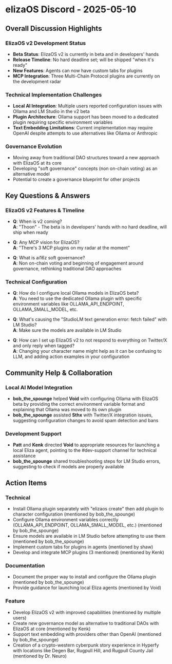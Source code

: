 # elizaOS Discord - 2025-05-10

## Overall Discussion Highlights

### ElizaOS v2 Development Status
- **Beta Status**: ElizaOS v2 is currently in beta and in developers' hands
- **Release Timeline**: No hard deadline set; will be shipped "when it's ready"
- **New Features**: Agents can now have custom tabs for plugins
- **MCP Integration**: Three Multi-Chain Protocol plugins are currently on the development radar

### Technical Implementation Challenges
- **Local AI Integration**: Multiple users reported configuration issues with Ollama and LM Studio in the v2 beta
- **Plugin Architecture**: Ollama support has been moved to a dedicated plugin requiring specific environment variables
- **Text Embedding Limitations**: Current implementation may require OpenAI despite attempts to use alternatives like Ollama or Anthropic

### Governance Evolution
- Moving away from traditional DAO structures toward a new approach with ElizaOS at its core
- Developing "soft governance" concepts (non on-chain voting) as an alternative model
- Potential to create a governance blueprint for other projects

## Key Questions & Answers

### ElizaOS v2 Features & Timeline
- **Q**: When is v2 coming?  
  **A**: "Thoon" - The beta is in developers' hands with no hard deadline, will ship when ready

- **Q**: Any MCP vision for ElizaOS?  
  **A**: "There's 3 MCP plugins on my radar at the moment"

- **Q**: What is ai16z soft governance?  
  **A**: Non on-chain voting and beginning of engagement around governance, rethinking traditional DAO approaches

### Technical Configuration
- **Q**: How do I configure local Ollama models in ElizaOS beta?  
  **A**: You need to use the dedicated Ollama plugin with specific environment variables like OLLAMA_API_ENDPOINT, OLLAMA_SMALL_MODEL, etc.

- **Q**: What's causing the "StudioLM text generation error: fetch failed" with LM Studio?  
  **A**: Make sure the models are available in LM Studio

- **Q**: How can I set up ElizaOS v2 to not respond to everything on Twitter/X and only reply when tagged?  
  **A**: Changing your character name might help as it can be confusing to LLM, and adding action examples in your configuration

## Community Help & Collaboration

### Local AI Model Integration
- **bob_the_spounge** helped **Void** with configuring Ollama with ElizaOS beta by providing the correct environment variable format and explaining that Ollama was moved to its own plugin
- **bob_the_spounge** assisted **Sthx** with Twitter/X integration issues, suggesting configuration changes to avoid spam detection and bans

### Development Support
- **Patt** and **Kenk** directed **Void** to appropriate resources for launching a local Eliza agent, pointing to the #dev-support channel for technical assistance
- **bob_the_spounge** shared troubleshooting steps for LM Studio errors, suggesting to check if models are properly available

## Action Items

### Technical
- Install Ollama plugin separately with "elizaos create" then add plugin to character configuration (mentioned by bob_the_spounge)
- Configure Ollama environment variables correctly (OLLAMA_API_ENDPOINT, OLLAMA_SMALL_MODEL, etc.) (mentioned by bob_the_spounge)
- Ensure models are available in LM Studio before attempting to use them (mentioned by bob_the_spounge)
- Implement custom tabs for plugins in agents (mentioned by shaw)
- Develop and integrate MCP plugins (3 mentioned) (mentioned by Kenk)

### Documentation
- Document the proper way to install and configure the Ollama plugin (mentioned by bob_the_spounge)
- Provide guidance for launching local Eliza agents (mentioned by Void)

### Feature
- Develop ElizaOS v2 with improved capabilities (mentioned by multiple users)
- Create new governance model as alternative to traditional DAOs with ElizaOS at core (mentioned by Kenk)
- Support text embedding with providers other than OpenAI (mentioned by bob_the_spounge)
- Creation of a crypto-western cyberpunk story experience in Hyperfy with locations like Degen Bar, Rugpull Hill, and Rugpull County Jail (mentioned by Dr. Neuro)